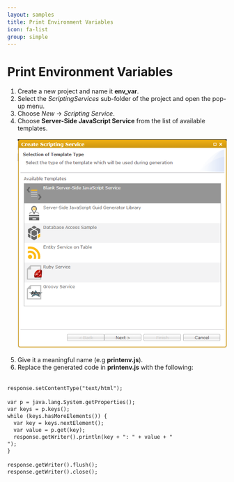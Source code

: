 ```yaml
---
layout: samples
title: Print Environment Variables
icon: fa-list
group: simple
---
```


Print Environment Variables
===

1. Create a new project and name it **env_var**.
2. Select the *ScriptingServices* sub-folder of the project and open the pop-up menu.
3. Choose *New* -> *Scripting Service*.
4. Choose **Server-Side JavaScript Service** from the list of available templates.
<br></br>
![Mail Service 2](images/mail_service/mail_service_2.png)
<br></br>
5. Give it a meaningful name (e.g **printenv.js**).
6. Replace the generated code in **printenv.js** with the following:
<br></br>
<pre><code>response.setContentType("text/html");

var p = java.lang.System.getProperties();
var keys = p.keys();
while (keys.hasMoreElements()) {
  var key = keys.nextElement();
  var value = p.get(key);
  response.getWriter().println(key + ": " + value + "<br>");
}

response.getWriter().flush();
response.getWriter().close();
</code></pre>

